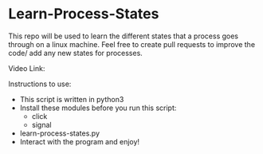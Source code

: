 # Learn-Process-States
This repo will be used to learn the different states that a process goes through on a linux machine.
Feel free to create pull requests to improve the code/ add any new states for processes. 

Video Link: 

Instructions to use:
- This script is written in python3
- Install these modules before you run this script:
    - click
    - signal
- <Link to python3 interpreter on your system> learn-process-states.py
- Interact with the program and enjoy!